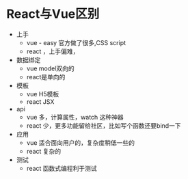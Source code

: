 # React与Vue区别

 - 上手
   - vue - easy 官方做了很多,CSS script
   - react ，上手偏难，
 - 数据绑定
   - vue model双向的
   - react是单向的
 - 模板
   - vue H5模板
   - react JSX
 - api
   - vue 多，计算属性，watch 这种神器
   - react 少，更多功能留给社区，比如写个函数还要bind一下
 - 应用
   - vue 适合面向用户的，复杂度稍低一些的
   - react 复杂的
 - 测试
   - react 函数式编程利于测试